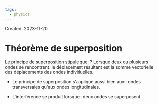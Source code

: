 ```yaml
---
tags:
  - physics
---
```

Created: 2023-11-20

# Théorème de superposition

Le principe de superposition stipule que:
?
Lorsque deux ou plusieurs ondes se rencontrent, le déplacement résultant est la somme vectorielle des déplacements des ondes individuelles.
<!--SR:!2024-02-08,14,130-->

- Le principe de superposition s'applique aussi bien aux:: ondes transversales qu'aux ondes longitudinales.
<!--SR:!2024-03-19,73,248-->
- L'interférence se produit lorsque:: deux ondes se superposent
<!--SR:!2024-02-06,48,250-->

